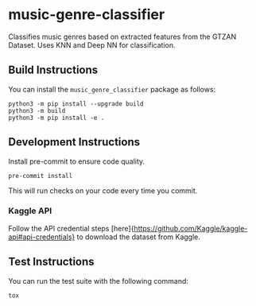 # music-genre-classifier
Classifies music genres based on extracted features from the GTZAN Dataset. Uses KNN and Deep NN for classification.

## Build Instructions
You can install the `music_genre_classifier` package as follows:

```
python3 -m pip install --upgrade build
python3 -m build
python3 -m pip install -e .
```

## Development Instructions
Install pre-commit to ensure code quality.
```
pre-commit install
```

This will run checks on your code every time you commit.

### Kaggle API
Follow the API credential steps [here]{https://github.com/Kaggle/kaggle-api#api-credentials} to download the dataset from Kaggle.

## Test Instructions
You can run the test suite with the following command:

```
tox
```
